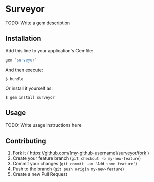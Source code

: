 # Surveyor

TODO: Write a gem description

## Installation

Add this line to your application's Gemfile:

```ruby
gem 'surveyor'
```

And then execute:

    $ bundle

Or install it yourself as:

    $ gem install surveyor

## Usage

TODO: Write usage instructions here

## Contributing

1. Fork it ( https://github.com/[my-github-username]/surveyor/fork )
2. Create your feature branch (`git checkout -b my-new-feature`)
3. Commit your changes (`git commit -am 'Add some feature'`)
4. Push to the branch (`git push origin my-new-feature`)
5. Create a new Pull Request
